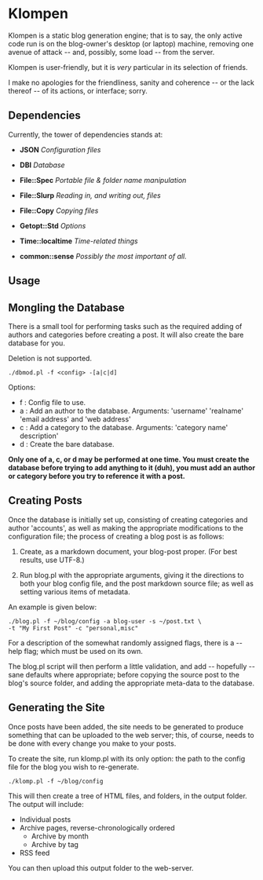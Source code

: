 # Klompen

Klompen is a static blog generation engine; that is to say, the only
active code run is on the blog-owner's desktop (or laptop) machine,
removing one avenue of attack -- and, possibly, some load -- from the
server.

Klompen is user-friendly, but it is *very* particular in its selection
of friends.

I make no apologies for the friendliness, sanity and coherence -- or
the lack thereof -- of its actions, or interface; sorry.

## Dependencies

Currently, the tower of dependencies stands at:

- **JSON**
   *Configuration files*

- **DBI**
   *Database*

- **File::Spec**
   *Portable file & folder name manipulation*

- **File::Slurp**
   *Reading in, and writing out, files*

- **File::Copy**
   *Copying files*

- **Getopt::Std**
   *Options*

- **Time::localtime**
   *Time-related things*

- **common::sense**
   *Possibly the most important of all.*

## Usage

## Mongling the Database

There is a small tool for performing tasks such as the required adding
of authors and categories before creating a post. It will also create
the bare database for you.

Deletion is not supported.

    ./dbmod.pl -f <config> -[a|c|d]

Options:

- f : Config file to use.
- a : Add an author to the database. Arguments: 'username' 'realname'
  'email address' and 'web address'
- c : Add a category to the database. Arguments: 'category name'
  description'
- d : Create the bare database.

**Only one of a, c, or d may be performed at one time. You must create
the database before trying to add anything to it (duh), you must add
an author or category before you try to reference it with a post.**

## Creating Posts

Once the database is initially set up, consisting of creating
categories and author 'accounts', as well as making the appropriate
modifications to the configuration file; the process of creating a
blog post is as follows:

1. Create, as a markdown document, your blog-post proper. (For best
results, use UTF-8.)

2. Run blog.pl with the appropriate arguments, giving it the
directions to both your blog config file, and the post markdown source
file; as well as setting various items of metadata.

An example is given below:


    ./blog.pl -f ~/blog/config -a blog-user -s ~/post.txt \
    -t "My First Post" -c "personal,misc"

For a description of the somewhat randomly assigned flags, there is a
--help flag; which must be used on its own.

The blog.pl script will then perform a little validation, and add --
hopefully -- sane defaults where appropriate; before copying the
source post to the blog's source folder, and adding the appropriate
meta-data to the database.

## Generating the Site

Once posts have been added, the site needs to be generated to produce
something that can be uploaded to the web server; this, of course,
needs to be done with every change you make to your posts.

To create the site, run klomp.pl with its only option: the path to
the config file for the blog you wish to re-generate.

    ./klomp.pl -f ~/blog/config

This will then create a tree of HTML files, and folders, in the output
folder. The output will include:

+ Individual posts
+ Archive pages, reverse-chronologically ordered
  - Archive by month
  - Archive by tag
+ RSS feed

You can then upload this output folder to the web-server.
